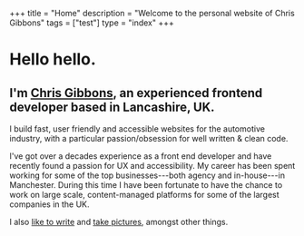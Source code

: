 +++
title = "Home"
description = "Welcome to the personal website of Chris Gibbons"
tags = ["test"]
type = "index"
+++

# Hello hello.

## I'm [Chris Gibbons](/about), an experienced frontend developer based in Lancashire, UK.

I build fast, user friendly and accessible websites for the automotive industry, with a particular passion/obsession for well written &amp; clean code.

I've got over a decades experience as a front end developer and have recently found a passion for UX and accessibility. My career has been spent working for some of the top businesses---both agency and in-house---in Manchester. During this time I have been fortunate to have the chance to work on large scale, content-managed platforms for some of the largest companies in the UK.

I also [like to write](/writing) and <a href="https://www.instagram.com/_gbbns" rel="noopener">take pictures</a>, amongst other things.
